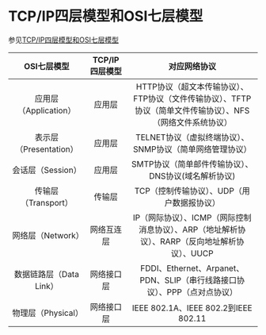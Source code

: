 # TCP/IP四层模型和OSI七层模型
参见[TCP/IP四层模型和OSI七层模型](https://blog.minhow.com/2017/01/07/protocol/tcp-osi/)   

| OSI七层模型 | TCP/IP 四层模型 | 对应网络协议 |
|:--------:|:-------:|:--------:|
| 应用层（Application） | 应用层 | HTTP协议（超文本传输协议）、FTP协议（文件传输协议）、TFTP协议（简单文件传输协议）、NFS（网络文件系统协议） |
| 表示层（Presentation） | 应用层 | TELNET协议（虚拟终端协议）、SNMP协议（简单网络管理协议） |
| 会话层（Session） | 应用层 | SMTP协议（简单邮件传输协议）、DNS协议(域名解析协议) |
| 传输层（Transport） | 传输层 | TCP（控制传输协议）、UDP（用户数据报协议）|
| 网络层（Network） | 网络互连层 | IP（网际协议）、ICMP（网际控制消息协议）、ARP（地址解析协议）、RARP（反向地址解析协议）、UUCP |
| 数据链路层（Data Link） | 网络接口层 | FDDI、Ethernet、Arpanet、PDN、SLIP（串行线路接口协议）、PPP（点对点协议） |
| 物理层（Physical） | 网络接口层 | IEEE 802.1A、IEEE 802.2到IEEE 802.11 |